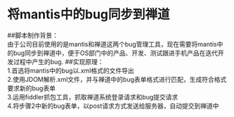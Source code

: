# 将mantis中的bug同步到禅道
##脚本制作背景：  
由于公司目前使用的是mantis和禅道这两个bug管理工具，现在需要将mantis中的bug同步到禅道中，便于OS部门中的产品、开发、测试跟进手机产品在迭代开发过程中产生的bug.
##实现原理：  
1.首选将mantis中的bug以.xml格式的文件导出  
2.使用JDOM解析.xml文件，并与禅道中的bug表单格式进行匹配，生成符合格式要求新的bug表单  
3.运用fiddler抓包工具，抓取禅道系统登录请求和bug提交请求  
4.将步骤2中新的bug表单，以post请求方式发送给服务器，自动提交到禅道中  
